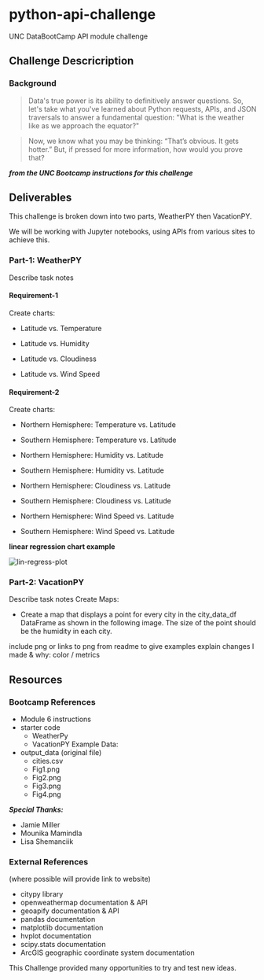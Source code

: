 # python-api-challenge
UNC DataBootCamp API module challenge

## Challenge Descricription
### Background
> Data's true power is its ability to definitively answer questions. So, let's take what you've learned about Python requests, APIs, and JSON traversals to answer a fundamental question: "What is the weather like as we approach the equator?"

> Now, we know what you may be thinking: “That’s obvious. It gets hotter.” But, if pressed for more information, how would you prove that?

***from the UNC Bootcamp instructions for this challenge***

## Deliverables
This challenge is broken down into two parts, WeatherPY then VacationPY.

We will be working with Jupyter notebooks, using APIs from various sites to achieve this.
### Part-1: WeatherPY
Describe task notes
#### Requirement-1
Create charts:
* Latitude vs. Temperature

* Latitude vs. Humidity

* Latitude vs. Cloudiness

* Latitude vs. Wind Speed

#### Requirement-2
Create charts:
* Northern Hemisphere: Temperature vs. Latitude

* Southern Hemisphere: Temperature vs. Latitude

* Northern Hemisphere: Humidity vs. Latitude

* Southern Hemisphere: Humidity vs. Latitude

* Northern Hemisphere: Cloudiness vs. Latitude

* Southern Hemisphere: Cloudiness vs. Latitude

* Northern Hemisphere: Wind Speed vs. Latitude

* Southern Hemisphere: Wind Speed vs. Latitude

__linear regression chart example__

 ![lin-regress-plot](https://static.bc-edx.com/data/dl-1-2/m6/lms/img/linear-regression-plot.png)

### Part-2: VacationPY
Describe task notes
Create Maps:
* Create a map that displays a point for every city in the city_data_df DataFrame as shown in the following image. The size of the point should be the humidity in each city.

include png or links to png from readme to give examples
explain changes I made & why: color / metrics

## Resources
### Bootcamp References
* Module 6 instructions
* starter code
  * WeatherPy
  * VacationPY
Example Data:
* output_data (original file)
  * cities.csv
  * Fig1.png
  * Fig2.png
  * Fig3.png
  * Fig4.png

***Special Thanks:***
* Jamie Miller
* Mounika Mamindla
* Lisa Shemanciik

### External References
(where possible will provide link to website)
* citypy library
* openweathermap documentation & API
* geoapify documentation & API
* pandas documentation
* matplotlib documentation
* hvplot documentation
* scipy.stats documentation
* ArcGIS geographic coordinate system documentation

This Challenge provided many opportunities to try and test new ideas.
